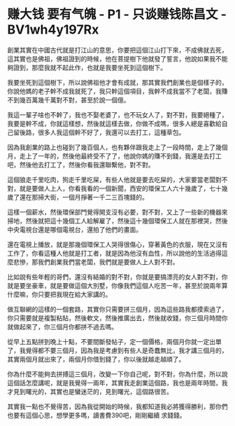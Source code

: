 # 赚大钱 要有气魄 - P1 - 只谈赚钱陈昌文 - BV1wh4y197Rx

創業其實在中國古代就是打江山的意思，你要把這個江山打下來，不成佛就去死，這其實也是佛祖，佛祖證到的時候，他在菩提樹下他就發了誓言，他說如果我不能夠證到，那麼我就不起此作，也就是我要坐死到這個樹下。

我要坐死到這個樹下，所以說佛祖他才會有成就，那其實我們創業也是個樣子的，你說他媽的老子幹不成我就死了，我只幹這個項目，我幹不成我當不了老闆，我賺不到幾百萬幾千萬對不對，甚至於說一個億。

我這一輩子啥也不幹了，我也不娶老婆了，也不玩女人了，對不對，我要絕種了，我要是幹不成，你就這樣想，然後就這樣去做，你做不成嗎，很多人總是喜歡給自己留後路，很多人我這個幹不好了，我還可以去打工，這種草包。

因為我創業的路上也碰到了幾百個人，也有夥伴跟我走上了一段時間，走上了幾個月，走上了一年的，然後他最終受不了了，他說你媽的賺不到錢，我還是去打工吧，然後他去打工了，然後你看我還聯繫他，對不對。

這個狼走千里吃肉，狗走千里吃屎，有些人他就是要去吃屎的，大家要當老闆對不對，就是要做人上人，你看我看的一個新聞，西安的環保工人六十幾歲了，七十幾歲了還在那掃大街，一個月掙著一千二三百塊錢的。

這樣一個薪水，然後環保部門覺得開支沒有必要，對不對，又上了一些新的機器來掃地，然後就把這十幾個工人給解雇了，然後這十幾個環保工人就在那裡哭，然後中央電視台還是哪個電視台，還拍了他們的畫面。

還在電視上播放，就是那幾個環保工人哭得很傷心，穿著黃色的衣服，現在又沒有工作了，你看這種人他就是打工者，就是因為他沒有血性，所以說他的生活過得這麼悲慘，那我們創業我們當老闆，我們就是要做人上人對不對。

比如說有些年輕的哥們，還沒有結婚的對不對，你就是要搞漂亮的女人對不對，你就是要坐豪車，就是要做這個大別墅，你像我們這個人吃苦一年，甚至於說兩年算什麼嘛，你只要把我現在給大家講的。

做互聯網的這樣的一個套路，其實你只需要拼三個月，因為這些路我都摸索過了，你只需要就是複製粘貼，然後軟文，然後推廣出去，然後就收錢，你三個月時間你就做起來了，你三個月你都拼不過去嗎。

從早上五點拼到晚上十點，不要間斷發帖子，定一個價格，兩個月你就一定出單了，我覺得都不要三個月，因為我是考慮到有些人是奇蠢無比，我才講三個月的，其實兩個月就出來了，兩個月你借到錢了，你以後就越走越順了。

你為什麼不能夠去拼搏這三個月，改變一下你自己呢，對不對，你為什麼，所以說這個話怎麼講呢，就是我覺得一兩年，其實我走創業這個路，我也是兩年時間，我才見到曙光的，其實也是蠻迷茫的，見到曙光，這個路很苦。

其實我一點也不覺得苦，因為我從開始的時候，我都知道我必將獲得勝利，那你們也要有這個心思，想學更多嗎，讀書費390吧，剛剛繼續 求錢錢。

